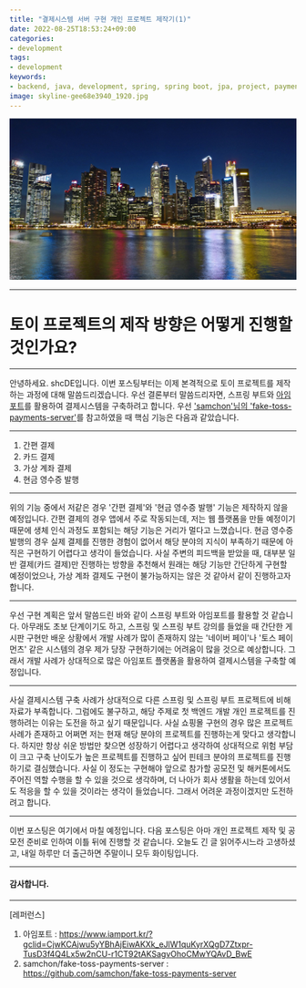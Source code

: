 ```yaml
---
title: "결제시스템 서버 구현 개인 프로젝트 제작기(1)"
date: 2022-08-25T18:53:24+09:00
categories:
- development
tags:
- development
keywords:
- backend, java, development, spring, spring boot, jpa, project, payment
image: skyline-gee68e3940_1920.jpg
---
```

![금융](https://github.com/shcDE/pictures/blob/main/images_for_blog/skyline-gee68e3940_1920.jpg?raw=true)
________________________________________________________________________________________________________________________________________________________________________
# 토이 프로젝트의 제작 방향은 어떻게 진행할 것인가요?
________________________________________________________________________________________________________________________________________________________________________
안녕하세요. shcDE입니다. 이번 포스팅부터는 이제 본격적으로 토이 프로젝트를 제작하는 과정에 대해 말씀드리겠습니다. 우선 결론부터 말씀드리자면, 스프링 부트와 [아임포트](https://www.iamport.kr/?gclid=CjwKCAjwu5yYBhAjEiwAKXk_eJlW1quKyrXQgD7Ztxpr-TusD3f4Q4Lx5w2nCU-r1CT92tAKSagvOhoCMwYQAvD_BwE)를 활용하여 결제시스템을 구축하려고 합니다. 우선 ['samchon'님의 'fake-toss-payments-server'](https://github.com/samchon/fake-toss-payments-server)를 참고하였을 때 핵심 기능은 다음과 같았습니다.
________________________________________________________________________________________________________________________________________________________________________
1. 간편 결제
2. 카드 결제
3. 가상 계좌 결제
4. 현금 영수증 발행
________________________________________________________________________________________________________________________________________________________________________
위의 기능 중에서 저같은 경우 '간편 결제'와 '현금 영수증 발행' 기능은 제작하지 않을 예정입니다. 간편 결제의 경우 앱에서 주로 작동되는데, 저는 웹 플랫폼을 만들 예정이기 때문에 생체 인식 과정도 포함되는 해당 기능은 거리가 멀다고 느꼈습니다. 현금 영수증 발행의 경우 실제 결제를 진행한 경험이 없어서 해당 분야의 지식이 부족하기 때문에 아직은 구현하기 어렵다고 생각이 들었습니다. 사실 주변의 피드백을 받았을 때, 대부분 일반 결제(카드 결제)만 진행하는 방향을 추천해서 원래는 해당 기능만 간단하게 구현할 예정이었으나, 가상 계좌 결제도 구현이 불가능하지는 않은 것 같아서 같이 진행하고자 합니다.
________________________________________________________________________________________________________________________________________________________________________
우선 구현 계획은 앞서 말씀드린 바와 같이 스프링 부트와 아임포트를 활용할 것 같습니다. 아무래도 초보 단계이기도 하고, 스프링 및 스프링 부트 강의를 들었을 때 간단한 게시판 구현만 배운 상황에서 개발 사례가 많이 존재하지 않는 '네이버 페이'나 '토스 페이먼츠' 같은 시스템의 경우 제가 당장 구현하기에는 어려움이 많을 것으로 예상합니다. 그래서 개발 사례가 상대적으로 많은 아임포트 플랫폼을 활용하여 결제시스템을 구축할 예정입니다.
________________________________________________________________________________________________________________________________________________________________________
사실 결제시스템 구축 사례가 상대적으로 다른 스프링 및 스프링 부트 프로젝트에 비해 자료가 부족합니다. 그럼에도 불구하고, 해당 주제로 첫 백엔드 개발 개인 프로젝트를 진행하려는 이유는 도전을 하고 싶기 때문입니다. 사실 쇼핑몰 구현의 경우 많은 프로젝트 사례가 존재하고 어쩌면 저는 현재 해당 분야의 프로젝트를 진행하는게 맞다고 생각합니다. 하지만 항상 쉬운 방법만 찾으면 성장하기 어렵다고 생각하여 상대적으로 위험 부담이 크고 구축 난이도가 높은 프로젝트를 진행하고 싶어 핀테크 분야의 프로젝트를 진행하기로 결심했습니다. 사실 이 정도는 구현해야 앞으로 참가할 공모전 및 해커톤에서도 주어진 역할 수행을 할 수 있을 것으로 생각하며, 더 나아가 회사 생활을 하는데 있어서도 적응을 할 수 있을 것이라는 생각이 들었습니다. 그래서 어려운 과정이겠지만 도전하려고 합니다.
________________________________________________________________________________________________________________________________________________________________________
이번 포스팅은 여기에서 마칠 예정입니다. 다음 포스팅은 아마 개인 프로젝트 제작 및 공모전 준비로 인하여 이틀 뒤에 진행할 것 같습니다. 오늘도 긴 글 읽어주시느라 고생하셨고, 내일 하루만 더 출근하면 주말이니 모두 화이팅입니다.
________________________________________________________________________________________________________________________________________________________________________
#### 감사합니다.
________________________________________________________________________________________________________________________________________________________________________
[레퍼런스]
1. 아임포트 : https://www.iamport.kr/?gclid=CjwKCAjwu5yYBhAjEiwAKXk_eJlW1quKyrXQgD7Ztxpr-TusD3f4Q4Lx5w2nCU-r1CT92tAKSagvOhoCMwYQAvD_BwE
2. samchon/fake-toss-payments-server : https://github.com/samchon/fake-toss-payments-server